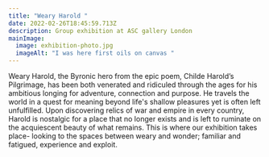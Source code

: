 ```yaml
---
title: "Weary Harold "
date: 2022-02-26T18:45:59.713Z
description: Group exhibition at ASC gallery London
mainImage:
  image: exhibition-photo.jpg
  imageAlt: "I was here first oils on canvas "
---
```

Weary Harold, the Byronic hero from the epic poem, Childe Harold’s Pilgrimage, has been both venerated and ridiculed through the ages for his ambitious longing for adventure, connection and purpose. He travels the world in a quest for meaning beyond life's shallow pleasures yet is often left unfulfilled. Upon discovering relics of war and empire in every country, Harold is nostalgic for a place that no longer exists and is left to ruminate on the acquiescent beauty of what remains. This is where our exhibition takes place- looking to the spaces between weary and wonder; familiar and fatigued, experience and exploit.